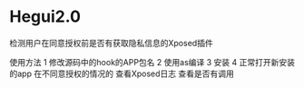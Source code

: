 # Hegui2.0
检测用户在同意授权前是否有获取隐私信息的Xposed插件

使用方法
1 修改源码中的hook的APP包名
2 使用as编译
3 安装 
4 正常打开新安装的app 在不同意授权的情况的 查看Xposed日志 查看是否有调用